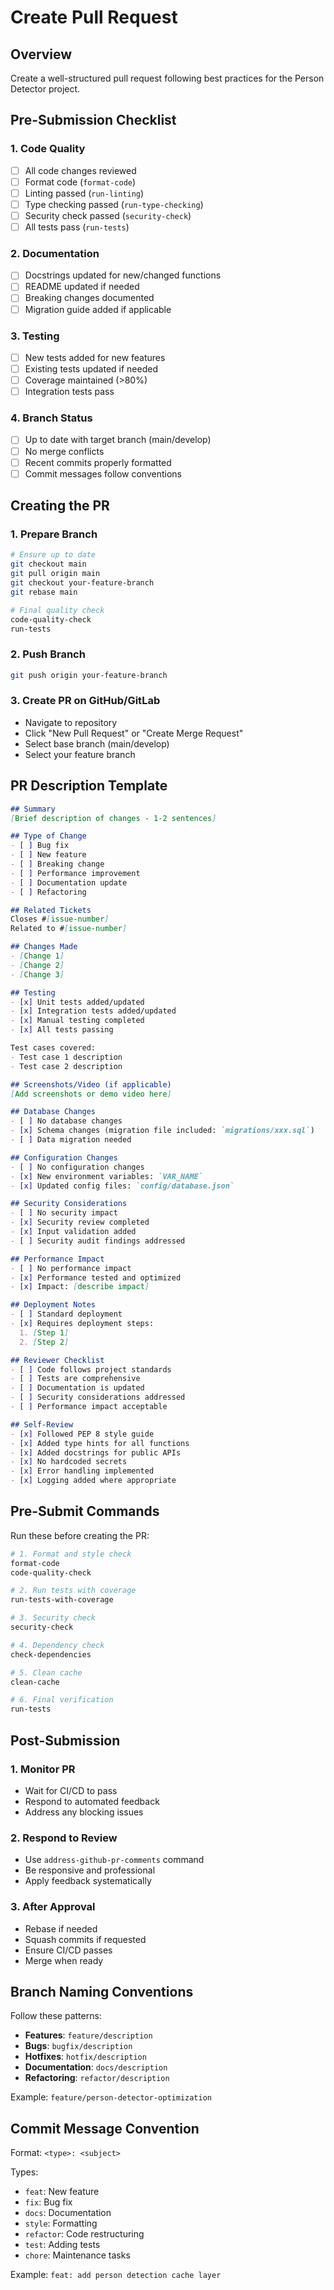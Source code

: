# Create Pull Request

## Overview
Create a well-structured pull request following best practices for the Person Detector project.

## Pre-Submission Checklist

### 1. **Code Quality**
   - [ ] All code changes reviewed
   - [ ] Format code (`format-code`)
   - [ ] Linting passed (`run-linting`)
   - [ ] Type checking passed (`run-type-checking`)
   - [ ] Security check passed (`security-check`)
   - [ ] All tests pass (`run-tests`)

### 2. **Documentation**
   - [ ] Docstrings updated for new/changed functions
   - [ ] README updated if needed
   - [ ] Breaking changes documented
   - [ ] Migration guide added if applicable

### 3. **Testing**
   - [ ] New tests added for new features
   - [ ] Existing tests updated if needed
   - [ ] Coverage maintained (>80%)
   - [ ] Integration tests pass

### 4. **Branch Status**
   - [ ] Up to date with target branch (main/develop)
   - [ ] No merge conflicts
   - [ ] Recent commits properly formatted
   - [ ] Commit messages follow conventions

## Creating the PR

### 1. **Prepare Branch**
   ```bash
   # Ensure up to date
   git checkout main
   git pull origin main
   git checkout your-feature-branch
   git rebase main
   
   # Final quality check
   code-quality-check
   run-tests
   ```

### 2. **Push Branch**
   ```bash
   git push origin your-feature-branch
   ```

### 3. **Create PR on GitHub/GitLab**
   - Navigate to repository
   - Click "New Pull Request" or "Create Merge Request"
   - Select base branch (main/develop)
   - Select your feature branch

## PR Description Template

```markdown
## Summary
[Brief description of changes - 1-2 sentences]

## Type of Change
- [ ] Bug fix
- [ ] New feature
- [ ] Breaking change
- [ ] Performance improvement
- [ ] Documentation update
- [ ] Refactoring

## Related Tickets
Closes #[issue-number]
Related to #[issue-number]

## Changes Made
- [Change 1]
- [Change 2]
- [Change 3]

## Testing
- [x] Unit tests added/updated
- [x] Integration tests added/updated
- [x] Manual testing completed
- [x] All tests passing

Test cases covered:
- Test case 1 description
- Test case 2 description

## Screenshots/Video (if applicable)
[Add screenshots or demo video here]

## Database Changes
- [ ] No database changes
- [x] Schema changes (migration file included: `migrations/xxx.sql`)
- [ ] Data migration needed

## Configuration Changes
- [ ] No configuration changes
- [x] New environment variables: `VAR_NAME`
- [x] Updated config files: `config/database.json`

## Security Considerations
- [ ] No security impact
- [x] Security review completed
- [x] Input validation added
- [ ] Security audit findings addressed

## Performance Impact
- [ ] No performance impact
- [x] Performance tested and optimized
- [x] Impact: [describe impact]

## Deployment Notes
- [ ] Standard deployment
- [x] Requires deployment steps:
  1. [Step 1]
  2. [Step 2]

## Reviewer Checklist
- [ ] Code follows project standards
- [ ] Tests are comprehensive
- [ ] Documentation is updated
- [ ] Security considerations addressed
- [ ] Performance impact acceptable

## Self-Review
- [x] Followed PEP 8 style guide
- [x] Added type hints for all functions
- [x] Added docstrings for public APIs
- [x] No hardcoded secrets
- [x] Error handling implemented
- [x] Logging added where appropriate
```

## Pre-Submit Commands

Run these before creating the PR:

```bash
# 1. Format and style check
format-code
code-quality-check

# 2. Run tests with coverage
run-tests-with-coverage

# 3. Security check
security-check

# 4. Dependency check
check-dependencies

# 5. Clean cache
clean-cache

# 6. Final verification
run-tests
```

## Post-Submission

### 1. **Monitor PR**
   - Wait for CI/CD to pass
   - Respond to automated feedback
   - Address any blocking issues

### 2. **Respond to Review**
   - Use `address-github-pr-comments` command
   - Be responsive and professional
   - Apply feedback systematically

### 3. **After Approval**
   - Rebase if needed
   - Squash commits if requested
   - Ensure CI/CD passes
   - Merge when ready

## Branch Naming Conventions

Follow these patterns:
- **Features**: `feature/description`
- **Bugs**: `bugfix/description`
- **Hotfixes**: `hotfix/description`
- **Documentation**: `docs/description`
- **Refactoring**: `refactor/description`

Example: `feature/person-detector-optimization`

## Commit Message Convention

Format: `<type>: <subject>`

Types:
- `feat`: New feature
- `fix`: Bug fix
- `docs`: Documentation
- `style`: Formatting
- `refactor`: Code restructuring
- `test`: Adding tests
- `chore`: Maintenance tasks

Example: `feat: add person detection cache layer`

